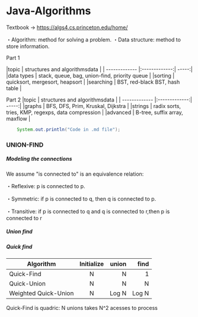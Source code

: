 # Java-Algorithms

Textbook -> https://algs4.cs.princeton.edu/home/



・Algorithm: method for solving a problem.
・Data structure: method to store information.

Part 1

|topic | structures and algorithmsdata |
| ------------- |:-------------:| -----:|
|data types | stack, queue, bag, union-find, priority queue |
|sorting | quicksort, mergesort, heapsort |
|searching | BST, red-black BST, hash table |

Part 2
|topic | structures and algorithmsdata |
| ------------- |:-------------:| -----:|
|graphs | BFS, DFS, Prim, Kruskal, Dijkstra |
|strings | radix sorts, tries, KMP, regexps, data compression |
|advanced | B-tree, suffix array, maxflow |

```Java
    System.out.println("Code in .md file");
 ```

 ### UNION-FIND

##### Modeling the connections
We assume "is connected to" is an equivalence relation:

・Reflexive:  p is connected to p.

・Symmetric:  if p is connected to q, then q is connected to p.

・Transitive: if p is connected to q and q is connected to r,then p is connected to r

##### Union find

##### Quick find

|Algorithm|Initialize|union| find
| ------------- |:-------------:| -----:| --------:|
|Quick-Find| N | N | 1
|Quick-Union| N | N | N
|Weighted Quick-Union| N | Log N | Log N


Quick-Find is quadric: N unions takes N^2 acesses to process
